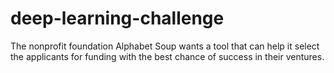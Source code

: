 # deep-learning-challenge
The nonprofit foundation Alphabet Soup wants a tool that can help it select the applicants for funding with the best chance of success in their ventures.

